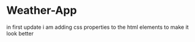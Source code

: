 # Weather-App
in first update i am adding css properties to the html elements to make it look better